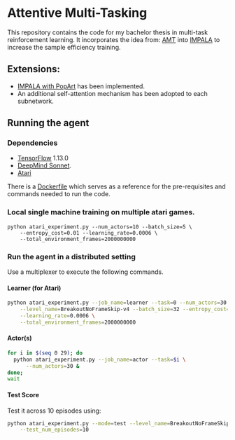 # Attentive Multi-Tasking
This repository contains the code for my bachelor thesis in multi-task reinforcement learning. 
It incorporates the idea from: [AMT](https://arxiv.org/abs/1907.02874) into [IMPALA](https://arxiv.org/abs/1804.00168]) to increase the sample efficiency training.

## Extensions: 
- [IMPALA with PopArt](https://arxiv.org/abs/1809.04474) has been implemented. 
- An additional self-attention mechanism has been adopted to each subnetwork. 

## Running the agent

### Dependencies

- [TensorFlow][tensorflow] 1.13.0
- [DeepMind Sonnet][sonnet].
- [Atari](http://gym.openai.com/) 

There is a [Dockerfile][dockerfile] which serves as a reference for the
pre-requisites and commands needed to run the code.

### Local single machine training on multiple atari games. 

```
python atari_experiment.py --num_actors=10 --batch_size=5 \
    --entropy_cost=0.01 --learning_rate=0.0006 \
    --total_environment_frames=2000000000
```

### Run the agent in a distributed setting 
Use a multiplexer to execute the following commands. 

#### Learner (for Atari)

```sh
python atari_experiment.py --job_name=learner --task=0 --num_actors=30 \
    --level_name=BreakoutNoFrameSkip-v4 --batch_size=32 --entropy_cost=0.01 \
    --learning_rate=0.0006 \
    --total_environment_frames=2000000000 
```
#### Actor(s)

```sh
for i in $(seq 0 29); do
  python atari_experiment.py --job_name=actor --task=$i \
      --num_actors=30 &
done;
wait
```
#### Test Score 
Test it across 10 episodes using: 

```sh
python atari_experiment.py --mode=test --level_name=BreakoutNoFrameSkip-v4 \
    --test_num_episodes=10
```


[arxiv]: https://arxiv.org/abs/1802.01561
[deepmind_lab]: https://github.com/deepmind/lab
[sonnet]: https://github.com/deepmind/sonnet
[learning_nav]: https://arxiv.org/abs/1804.00168
[generate_images]: https://deepmind.com/blog/learning-to-generate-images/
[tensorflow]: https://github.com/tensorflow/tensorflow
[dockerfile]: Dockerfile
[dmlab30]: https://github.com/deepmind/lab/tree/master/game_scripts/levels/contributed/dmlab30
